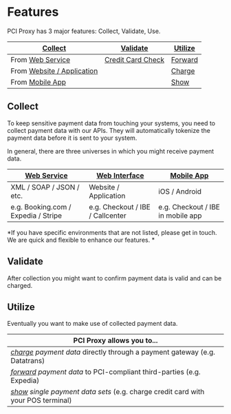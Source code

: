 # Features

PCI Proxy has 3 major features: Collect, Validate, Use. 

|**[Collect](collect_payment_data.html)**|**[Validate](validate.html)**|**[Utilize](utilize)**|
|---|---|---|
|From [Web Service](webservice.html)|[Credit Card Check](validate.html)|[Forward](forward.html)|
|From [Website / Application](website-application.html)||[Charge](charge.html)|
|From [Mobile App](mobile-app.html)||[Show](show.html)|

## Collect

To keep sensitive payment data from touching your systems, you need to collect payment data with our APIs. They will automatically tokenize the payment data before it is sent to your system.

In general, there are three universes in which you might receive payment data. 

| **[Web Service](webservice.html)** | **[Web Interface](website-application.html)** | **[Mobile App](mobile-app.html)** |
| -- | -- | -- |
| XML / SOAP / JSON / etc. | Website / Application | iOS / Android |
| e.g. Booking.com / Expedia / Stripe | e.g. Checkout / IBE / Callcenter | e.g. Checkout / IBE in mobile app |


*If you have specific environments that are not listed, please get in touch. We are quick and flexible to enhance our features. *

## Validate

After collection you might want to confirm payment data is valid and can be charged. 

## Utilize

Eventually you want to make use of collected payment data. 

| **PCI Proxy allows you to...** |
| -- |
| *[charge](charge.html) payment data* directly through a payment gateway (e.g. Datatrans) |
| *[forward](forward.html) payment data* to PCI-compliant third-parties (e.g. Expedia) |
| *[show](show.html) single payment data sets* (e.g. charge credit card with your POS terminal) |
